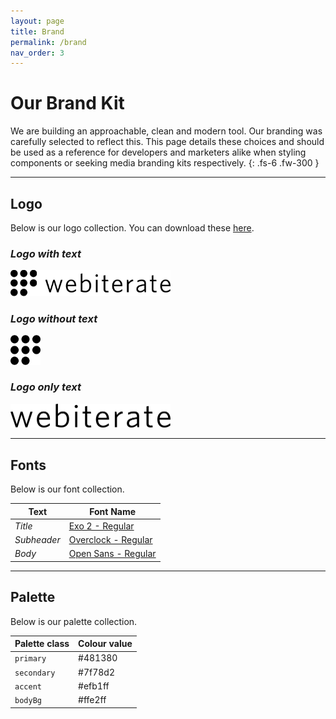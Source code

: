 ```yaml
---
layout: page
title: Brand
permalink: /brand
nav_order: 3
---
```


# Our Brand Kit

We are building an approachable, clean and modern tool. Our branding was carefully selected to reflect this. This page details these choices and should be used as a reference for developers and marketers alike when styling components or seeking media branding kits respectively.
{: .fs-6 .fw-300 }

---
## Logo
Below is our logo collection. You can download these [here](https://github.com/hippyhood/webiterate/tree/development/assets/wiki).

### _Logo with text_
<img src="assets/images/logo-with-text.png" width="256" 
alt="Logo with text">

### _Logo without text_
<img src="assets/images/logo-no-text.png" width="48" alt="Logo without text">

### _Logo only text_
<img src="assets/images/logo-only-text.png" width="256" 
alt="Logo only text">

---
## Fonts
Below is our font collection.

| Text | Font Name |
|------|-----------|
| _Title_ | [Exo 2 - Regular](https://fonts.google.com/specimen/Exo+2) |
| _Subheader_ | [Overclock - Regular](https://fonts.google.com/specimen/Overlock) |
| _Body_ | [Open Sans - Regular](https://fonts.google.com/specimen/Open+Sans) |

---
## Palette
Below is our palette collection.

<!-- [Palette](https://raw.githubusercontent.com/hippyhood/webiterate/wiki/assets/wiki/palette.png) -->

| Palette class | Colour value |
|---------|----------|
| <span class="d-inline-block p-2 mr-1 v-align-middle primary" style="background-color: #481380"></span> `primary` | #481380 |
| <span class="d-inline-block p-2 mr-1 v-align-middle secondary" style="background-color: #7f78d2"></span>  `secondary` | #7f78d2 |
| <span class="d-inline-block p-2 mr-1 v-align-middle accent" style="background-color: #efb1ff"></span>  `accent` | #efb1ff |
| <span class="d-inline-block p-2 mr-1 v-align-middle bodyBg" style="background-color: #ffe2ff"></span>  `bodyBg` | #ffe2ff |